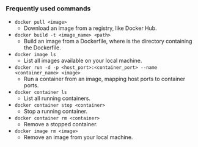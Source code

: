 ### Frequently used commands 

- `docker pull <image>` 
    - Download an image from a registry, like Docker Hub.
- `docker build -t <image_name> <path>`
    - Build an image from a Dockerfile, where <path> is the directory containing the Dockerfile.
- `docker image ls` 
    - List all images available on your local machine.
- `docker run -d -p <host_port>:<container_port> --name <container_name> <image>`
    - Run a container from an image, mapping host ports to container ports.
- `docker container ls` 
    - List all running containers.
- `docker container stop <container>` 
    - Stop a running container.
- `docker container rm <container>`
    - Remove a stopped container.
- `docker image rm <image>`
    - Remove an image from your local machine.
